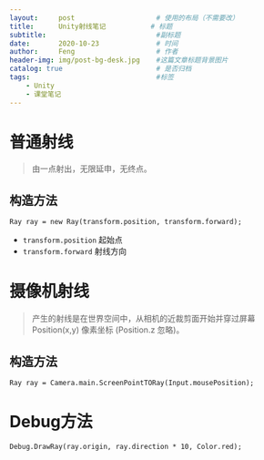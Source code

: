 ```yaml
---
layout:     post   				    # 使用的布局（不需要改）
title:      Unity射线笔记 	  		# 标题
subtitle:                   		#副标题
date:       2020-10-23 				# 时间
author:     Feng 					# 作者
header-img: img/post-bg-desk.jpg 	#这篇文章标题背景图片
catalog: true 						# 是否归档
tags:								#标签
    - Unity
    - 课堂笔记
---
```


# 普通射线
>由一点射出，无限延申，无终点。

## 构造方法
```
Ray ray = new Ray(transform.position, transform.forward);
```
- `transform.position` 起始点  
- `transform.forward` 射线方向

# 摄像机射线
>产生的射线是在世界空间中，从相机的近裁剪面开始并穿过屏幕 Position(x,y) 像素坐标 (Position.z 忽略)。

## 构造方法
```
Ray ray = Camera.main.ScreenPointTORay(Input.mousePosition);
```

# Debug方法
```
Debug.DrawRay(ray.origin, ray.direction * 10, Color.red);
```